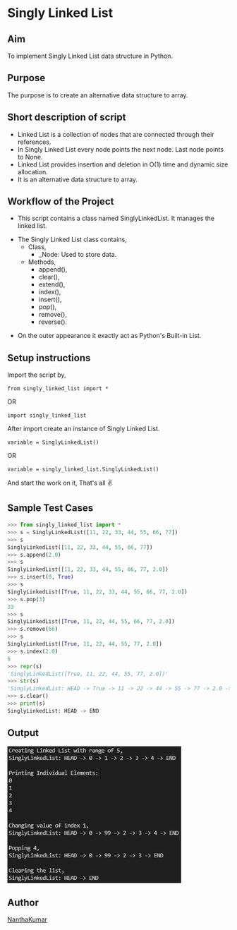 # Singly Linked List

## Aim

To implement Singly Linked List data structure in Python.


## Purpose

The purpose is to create an alternative data structure to array.


## Short description of script

- Linked List is a collection of nodes that are connected through their references.
- In Singly Linked List every node points the next node. Last node points to None.
- Linked List provides insertion and deletion in O(1) time and dynamic size allocation.
- It is an alternative data structure to array.


## Workflow of the Project

- This script contains a class named SinglyLinkedList. It manages the linked list.

* The Singly Linked List class contains,
    - Class,
        - _Node: Used to store data.
    - Methods,
        - append(), 
        - clear(), 
        - extend(), 
        - index(), 
        - insert(), 
        - pop(), 
        - remove(), 
        - reverse(). 

+ On the outer appearance it exactly act as Python's Built-in List.


## Setup instructions

Import the script by,

```
from singly_linked_list import *
```
OR
```
import singly_linked_list
```

After import create an instance of Singly Linked List.
```
variable = SinglyLinkedList()
```
OR
```
variable = singly_linked_list.SinglyLinkedList()
```

And start the work on it, That's all ✌️


## Sample Test Cases

```python
>>> from singly_linked_list import *
>>> s = SinglyLinkedList([11, 22, 33, 44, 55, 66, 77])
>>> s
SinglyLinkedList([11, 22, 33, 44, 55, 66, 77])
>>> s.append(2.0)
>>> s
SinglyLinkedList([11, 22, 33, 44, 55, 66, 77, 2.0])
>>> s.insert(0, True)
>>> s
SinglyLinkedList([True, 11, 22, 33, 44, 55, 66, 77, 2.0])
>>> s.pop(3)
33  
>>> s
SinglyLinkedList([True, 11, 22, 44, 55, 66, 77, 2.0])
>>> s.remove(66)
>>> s
SinglyLinkedList([True, 11, 22, 44, 55, 77, 2.0])
>>> s.index(2.0)
6
>>> repr(s)
'SinglyLinkedList([True, 11, 22, 44, 55, 77, 2.0])'
>>> str(s)
'SinglyLinkedList: HEAD -> True -> 11 -> 22 -> 44 -> 55 -> 77 -> 2.0 -> END'
>>> s.clear()
>>> print(s)
SinglyLinkedList: HEAD -> END
```


## Output

![Output_Screenshot](Images/Screenshot_1.png)


## Author

[NanthaKumar](https://github.com/nknantha)
